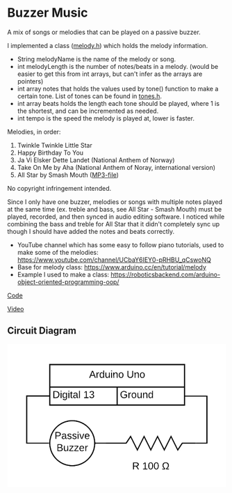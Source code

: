 # Buzzer Music

A mix of songs or melodies that can be played on a passive buzzer.

I implemented a class ([melody.h](./melody.h)) which holds the melody information.
- String melodyName is the name of the melody or song.
- int melodyLength is the number of notes/beats in a melody. (would be easier to get this from int arrays, but can't infer as the arrays are pointers)
- int array notes that holds the values used by tone() function to make a certain tone. List of tones can be found in [tones.h](./tones.h).
- int array beats holds the length each tone should be played, where 1 is the shortest, and can be incremented as needed.
- int tempo is the speed the melody is played at, lower is faster.

Melodies, in order:
1. Twinkle Twinkle Little Star
1. Happy Birthday To You
1. Ja Vi Elsker Dette Landet (National Anthem of Norway)
1. Take On Me by Aha (National Anthem of Noray, international version)
1. All Star by Smash Mouth ([MP3-file](./audacity/all-star-mix.mp4))

No copyright infringement intended.

Since I only have one buzzer, melodies or songs with multiple notes played at the same time (ex. treble and bass, see All Star - Smash Mouth) must be played, recorded, and then synced in audio editing software. I noticed while combining the bass and treble for All Star that it didn't completely sync up though I should have added the notes and beats correctly.

- YouTube channel which has some easy to follow piano tutorials, used to make some of the melodies: https://www.youtube.com/channel/UCbaY6IEY0-pRHBU_qCswoNQ
- Base for melody class: https://www.arduino.cc/en/tutorial/melody
- Example I used to make a class: https://roboticsbackend.com/arduino-object-oriented-programming-oop/

[Code](./buzzer-music.ino)

[Video](./buzzer-music.mp4)

## Circuit Diagram

![Circuit Diagram](./buzzer-music.png)